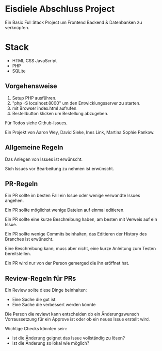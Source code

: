 # Eisdiele Abschluss Project

Ein Basic Full Stack Project um Frontend Backend & Datenbanken zu verknüpfen.

# Stack
- HTML CSS JavaScript
- PHP
- SQLite

## Vorgehensweise
1. Setup PHP ausführen.
2. "php -S localhost:8000" um den Entwicklungsserver zu starten.
3. mit Browser index.html aufrufen.
4. Bestellbutton klicken um Bestellung abzugeben.

Für Todos siehe Github-Issues.

Ein Projekt von Aaron Wey, David Sieke, Ines Link, Martina Sophie Pankow.

## Allgemeine Regeln

Das Anlegen von Issues ist erwünscht.

Sich Issues vor Bearbeitung zu nehmen ist erwünscht.

## PR-Regeln

Ein PR sollte im besten Fall ein Issue oder wenige verwandte Issues
angehen.

Ein PR sollte möglichst wenige Dateien auf einmal editieren.

Ein PR sollte eine kurze Beschreibung haben, am besten mit
Verweis auf ein Issue.

Ein PR sollte wenige Commits beinhalten, das Editieren
der History des Branches ist erwünscht.

Eine Beschreibung kann, muss aber nicht, eine
kurze Anleitung zum Testen bereitstellen.

Ein PR wird nur von der Person gemerged die
ihn eröffnet hat.

## Review-Regeln für PRs

Ein Review sollte diese Dinge beinhalten:

- Eine Sache die gut ist
- Eine Sache die verbessert werden könnte

Die Person die reviewt kann entscheiden
ob ein Änderungswunsch Vorraussetzung für ein
Approve ist oder ob ein neues Issue erstellt wird.

Wichtige Checks könnten sein:
- Ist die Änderung geignet das Issue vollständig zu lösen?
- Ist die Änderung so lokal wie möglich?

